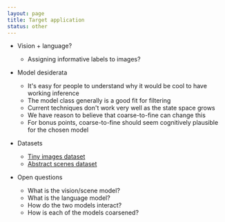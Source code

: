 ```yaml
---
layout: page
title: Target application
status: other
---
```


- Vision + language?
  - Assigning informative labels to images?

- Model desiderata
  - It's easy for people to understand why it would be cool to have working inference
  - The model class generally is a good fit for filtering
  - Current techniques don't work very well as the state space grows
  - We have reason to believe that coarse-to-fine can change this
  - For bonus points, coarse-to-fine should seem cognitively plausible for the chosen model

- Datasets
  - [Tiny images dataset](http://groups.csail.mit.edu/vision/TinyImages/)
  - [Abstract scenes dataset](http://research.microsoft.com/en-us/um/people/larryz/clipart/abstract_scenes.html)

- Open questions
  - What is the vision/scene model?
  - What is the language model?
  - How do the two models interact?
  - How is each of the models coarsened?
